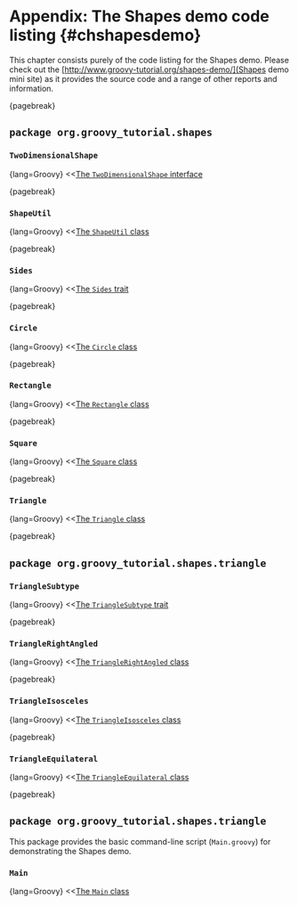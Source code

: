 # Appendix: The Shapes demo code listing {#chshapesdemo}

This chapter consists purely of the code listing for the Shapes demo.
Please check out the [http://www.groovy-tutorial.org/shapes-demo/](Shapes demo mini site) as it provides the source code and a range of other reports and information.

{pagebreak}

## `package org.groovy_tutorial.shapes`

### `TwoDimensionalShape`
{lang=Groovy}
<<[The `TwoDimensionalShape` interface](code/09/shapes-demo/src/main/groovy/org/groovy_tutorial/shapes/TwoDimensionalShape.groovy)

{pagebreak}

### `ShapeUtil`

{lang=Groovy}
<<[The `ShapeUtil` class](code/09/shapes-demo/src/main/groovy/org/groovy_tutorial/shapes/ShapeUtil.groovy)

{pagebreak}

### `Sides`

{lang=Groovy}
<<[The `Sides` trait](code/09/shapes-demo/src/main/groovy/org/groovy_tutorial/shapes/Sides.groovy)

{pagebreak}

### `Circle`

{lang=Groovy}
<<[The `Circle` class](code/09/shapes-demo/src/main/groovy/org/groovy_tutorial/shapes/Circle.groovy)

{pagebreak}

### `Rectangle`

{lang=Groovy}
<<[The `Rectangle` class](code/09/shapes-demo/src/main/groovy/org/groovy_tutorial/shapes/Rectangle.groovy)

{pagebreak}

### `Square`

{lang=Groovy}
<<[The `Square` class](code/09/shapes-demo/src/main/groovy/org/groovy_tutorial/shapes/Square.groovy)

{pagebreak}

### `Triangle`

{lang=Groovy}
<<[The `Triangle` class](code/09/shapes-demo/src/main/groovy/org/groovy_tutorial/shapes/Triangle.groovy)

{pagebreak}

## `package org.groovy_tutorial.shapes.triangle`

### `TriangleSubtype`

{lang=Groovy}
<<[The `TriangleSubtype` trait](code/09/shapes-demo/src/main/groovy/org/groovy_tutorial/shapes/triangle/TriangleSubtype.groovy)

{pagebreak}

### `TriangleRightAngled`

{lang=Groovy}
<<[The `TriangleRightAngled` class](code/09/shapes-demo/src/main/groovy/org/groovy_tutorial/shapes/triangle/TriangleRightAngled.groovy)

{pagebreak}

### `TriangleIsosceles`

{lang=Groovy}
<<[The `TriangleIsosceles` class](code/09/shapes-demo/src/main/groovy/org/groovy_tutorial/shapes/triangle/TriangleIsosceles.groovy)

{pagebreak}

### `TriangleEquilateral`

{lang=Groovy}
<<[The `TriangleEquilateral` class](code/09/shapes-demo/src/main/groovy/org/groovy_tutorial/shapes/triangle/TriangleEquilateral.groovy)

{pagebreak}

## `package org.groovy_tutorial.shapes.triangle`

This package provides the basic command-line script (`Main.groovy`) for demonstrating the Shapes demo.

### `Main`

{lang=Groovy}
<<[The `Main` class](code/09/shapes-demo/src/main/groovy/org/groovy_tutorial/shapes/app/Main.groovy)
